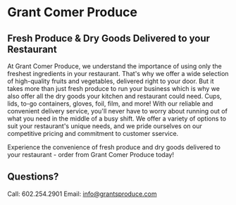 # Grant Comer Produce

## Fresh Produce & Dry Goods Delivered to your Restaurant

At Grant Comer Produce, we understand the importance of using only the freshest ingredients in your restaurant. That's why we offer a wide selection of high-quality fruits and vegetables, delivered right to your door. But it takes more than just fresh produce to run your business which is why we also offer all the dry goods your kitchen and restaurant could need. Cups, lids, to-go containers, gloves, foil, film, and more! With our reliable and convenient delivery service, you'll never have to worry about running out of what you need in the middle of a busy shift. We offer a variety of options to suit your restaurant's unique needs, and we pride ourselves on our competitive pricing and commitment to customer sservice. 

Experience the convenience of fresh produce and dry goods delivered to your restaurant - order from Grant Comer Produce today!

## Questions?

Call: 602.254.2901
Email: info@grantsproduce.com
